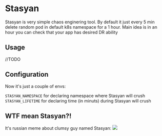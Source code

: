 # Stasyan

Stasyan is very simple chaos enginering tool. By default it just every 5 min delete random pod in default k8s namespace for a 1 hour. Main idea is in an hour you can check that your app has desired DR ability

## Usage

//TODO

## Configuration

Now it's just a couple of envs:

`STASYAN_NAMESPACE` for declaring namespace where Stasyan will crush
`STASYAN_LIFETIME` for declaring time (in minuts) during Stasyan will crush

## WTF mean Stasyan?!

It's russian meme about clumsy guy named Stasyan: ![](https://cs14.pikabu.ru/post_img/2022/11/09/5/1667974967196750168.webp)